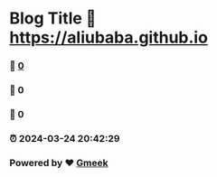 # Blog Title :link: https://aliubaba.github.io 
### :page_facing_up: [0](https://aliubaba.github.io/tag.html) 
### :speech_balloon: 0 
### :hibiscus: 0 
### :alarm_clock: 2024-03-24 20:42:29 
### Powered by :heart: [Gmeek](https://github.com/Meekdai/Gmeek)
